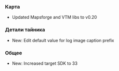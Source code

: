 ### Карта
- Updated Mapsforge and VTM libs to v0.20

### Детали тайника
- New: Edit default value for log image caption prefix

### Общее
- New: Increased target SDK to 33
